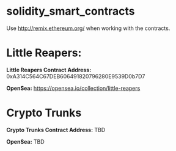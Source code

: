 # solidity_smart_contracts

Use http://remix.ethereum.org/ when working with the contracts. 

# Little Reapers:
**Little Reapers Contract Address:** 0xA314C564C67DEB606491820796280E9539D0b7D7

**OpenSea:** https://opensea.io/collection/little-reapers

# Crypto Trunks
**Crypto Trunks Contract Address:** TBD

**OpenSea:** TBD
